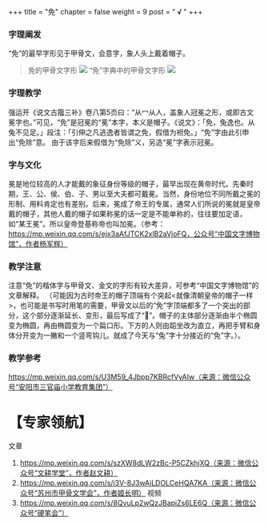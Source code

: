 +++
title = "免"
chapter = false
weight = 9
post = "<b> √ </b>"
+++
### 字理阐发
“免”的最早字形见于甲骨文，会意字，象人头上戴着帽子。

>免的甲骨文字形
![](images/免1.png)
“免”字典中的甲骨文字形
![](images/免2.png)
### 字理教学
强运开《说文古籀三补》卷八第5页曰：“从冖从人，盖象人冠冕之形，或即古文冕字也。”可见，“免”是冠冕的“冕”本字，本义是帽子。《说文》：「免，兔逸也。从兔不见足。」段注：「引伸之凡逃逸者皆谓之免，假借为袒免。」“免”字由此引申出“免除”意。
由于该字后来假借为“免除”义，另造“冕”字表示冠冕。
### 字与文化
冕是地位较高的人才能戴的象征身份等级的帽子，最早出现在黄帝时代。先秦时期，王、公、侯、伯、子、男以至大夫都可戴冕。当然，身份地位不同所戴之冕的形制、用料肯定也有差别。后来，冕成了帝王的专属，通常人们所说的冕就是皇帝戴的帽子，其他人戴的帽子如果称冕的话一定是不能单称的，往往要加定语，如“某王冕”。所以皇帝登基称帝也叫加冕。（参考：https://mp.weixin.qq.com/s/ejx3aAfJTCK2xlB2aVjoFQ，公众号“中国文字博物馆”，作者杨军辉）
### 教学注意
注意“免”的楷体字与甲骨文、金文的字形有较大差异，可参考“中国文字博物馆”的文章解释。
（可能因为古时帝王的帽子顶端有个突起<就像清朝皇帝的帽子一样>，也可能是书写时用笔的需要，甲骨文以后的“免”字顶端都多了一个突出的部分，这个部分逐渐延长、变形，最后写成了“”。帽子的主体部分逐渐由半个椭圆变为椭圆，再由椭圆变为一个扁口形。下方的人则由跽坐改为直立，再把手臂和身体分开变为一撇和一个竖弯钩儿。就成了今天与“兔”字十分接近的“免”字。）。
### 教学参考
https://mp.weixin.qq.com/s/U3M59_4Jbpp7KBRcfVyAIw（来源：微信公众号“安阳市三官庙小学教育集团”）
# 【专家领航】
文章
1. https://mp.weixin.qq.com/s/szXW8dLW2zBc-P5CZkhjXQ（来源：微信公众号“文耕学堂”，作者赵文耕）
2. https://mp.weixin.qq.com/s/i3V-8J3wAjLDOLCeHQA7KA（来源：微信公众号“苏州市甲骨文学会”，作者姬长明）
视频
1. https://mp.weixin.qq.com/s/8QvuLp2wQzJBapiZs6LE6Q（来源：微信公众号“硬笔会”）
